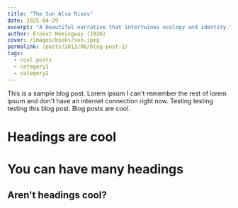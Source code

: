 ```yaml
---
title: "The Sun Also Rises"
date: 2025-04-29
excerpt: "A beautiful narrative that intertwines ecology and identity."
author: Ernest Hemingway (1926)
cover: /images/books/sun.jpeg
permalink: /posts/2013/08/blog-post-2/
tags:
  - cool posts
  - category1
  - category2
---
```


This is a sample blog post. Lorem ipsum I can't remember the rest of lorem ipsum and don't have an internet connection right now. Testing testing testing this blog post. Blog posts are cool.

Headings are cool
======

You can have many headings
======

Aren't headings cool?
------